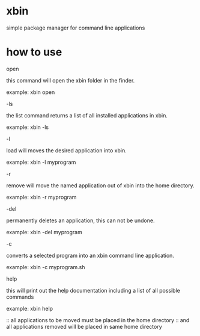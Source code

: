 # xbin
simple package manager for command line applications

# how to use

open

this command will open the xbin folder in the finder.

example: xbin open

-ls

the list command returns a list of all installed applications in xbin.

example: xbin -ls

-l

load will moves the desired application into xbin.

example: xbin -l myprogram

-r

remove will move the named application out of xbin into the home directory.

example: xbin -r myprogram

-del

permanently deletes an application, this can not be undone.

example: xbin -del myprogram

-c

converts a selected program into an xbin command line application.

example: xbin -c myprogram.sh

help

this will print out the help documentation including a list of all possible commands

example: xbin help

:: all applications to be moved must be placed in the home directory
:: and all applications removed will be placed in same home directory
